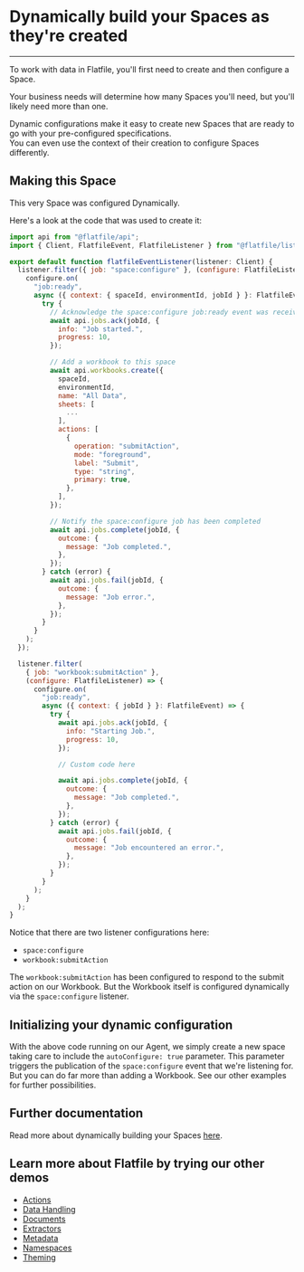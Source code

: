 # Dynamically build your Spaces as they're created

---

To work with data in Flatfile, you'll first need to create and then configure a Space.

Your business needs will determine how many Spaces you'll need, but you'll likely need more than one.

Dynamic configurations make it easy to create new Spaces that are ready to go with your pre-configured specifications.\
You can even use the context of their creation to configure Spaces differently.

## Making this Space

This very Space was configured Dynamically.

Here's a look at the code that was used to create it:

```jsx
import api from "@flatfile/api";
import { Client, FlatfileEvent, FlatfileListener } from "@flatfile/listener";

export default function flatfileEventListener(listener: Client) {
  listener.filter({ job: "space:configure" }, (configure: FlatfileListener) => {
    configure.on(
      "job:ready",
      async ({ context: { spaceId, environmentId, jobId } }: FlatfileEvent) => {
        try {
          // Acknowledge the space:configure job:ready event was received
          await api.jobs.ack(jobId, {
            info: "Job started.",
            progress: 10,
          });

          // Add a workbook to this space
          await api.workbooks.create({
            spaceId,
            environmentId,
            name: "All Data",
            sheets: [
              ...
            ],
            actions: [
              {
                operation: "submitAction",
                mode: "foreground",
                label: "Submit",
                type: "string",
                primary: true,
              },
            ],
          });

          // Notify the space:configure job has been completed
          await api.jobs.complete(jobId, {
            outcome: {
              message: "Job completed.",
            },
          });
        } catch (error) {
          await api.jobs.fail(jobId, {
            outcome: {
              message: "Job error.",
            },
          });
        }
      }
    );
  });

  listener.filter(
    { job: "workbook:submitAction" },
    (configure: FlatfileListener) => {
      configure.on(
        "job:ready",
        async ({ context: { jobId } }: FlatfileEvent) => {
          try {
            await api.jobs.ack(jobId, {
              info: "Starting Job.",
              progress: 10,
            });

            // Custom code here

            await api.jobs.complete(jobId, {
              outcome: {
                message: "Job completed.",
              },
            });
          } catch (error) {
            await api.jobs.fail(jobId, {
              outcome: {
                message: "Job encountered an error.",
              },
            });
          }
        }
      );
    }
  );
}
```

Notice that there are two listener configurations here:

- `space:configure`
- `workbook:submitAction`

The `workbook:submitAction` has been configured to respond to the submit action on our Workbook. But the Workbook itself is configured dynamically via the `space:configure` listener.

## Initializing your dynamic configuration

With the above code running on our Agent, we simply create a new space taking care to include the `autoConfigure: true` parameter. This parameter triggers the publication of the `space:configure` event that we're listening for. But you can do far more than adding a Workbook. See our other examples for further possibilities.

## Further documentation

Read more about dynamically building your Spaces [here](https://flatfile.com/docs/guides/dynamic-configurations).

## Learn more about Flatfile by trying our other demos

- [Actions](https://platform.flatfile.com/getting-started)
- [Data Handling](https://platform.flatfile.com/getting-started)
- [Documents](https://platform.flatfile.com/getting-started)
- [Extractors](https://platform.flatfile.com/getting-started)
- [Metadata](https://platform.flatfile.com/getting-started)
- [Namespaces](https://platform.flatfile.com/getting-started)
- [Theming](https://platform.flatfile.com/getting-started)
